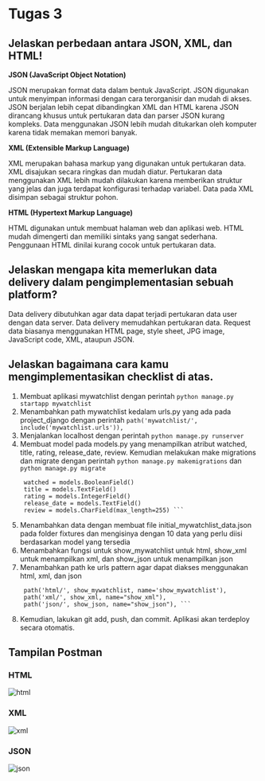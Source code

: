  # Tugas 3
 ## Jelaskan perbedaan antara JSON, XML, dan HTML!
**JSON (JavaScript Object Notation)** 

JSON merupakan format data dalam bentuk JavaScript. JSON digunakan untuk menyimpan informasi dengan cara terorganisir dan mudah di akses. JSON berjalan lebih cepat dibandingkan XML dan HTML karena JSON dirancang khusus untuk pertukaran data dan parser JSON kurang kompleks. Data menggunakan JSON lebih mudah ditukarkan
oleh komputer karena tidak memakan memori banyak.  

**XML (Extensible Markup Language)**

XML merupakan bahasa markup yang digunakan untuk pertukaran data. XML disajukan secara ringkas dan mudah diatur. Pertukaran data menggunakan XML lebih mudah dilakukan karena memberikan struktur yang jelas dan juga terdapat konfigurasi terhadap variabel. Data pada XML disimpan sebagai struktur pohon. 

**HTML (Hypertext Markup Language)**

HTML digunakan untuk membuat halaman web dan aplikasi web. HTML mudah dimengerti dan memiliki sintaks yang sangat sederhana. Penggunaan HTML dinilai kurang cocok untuk pertukaran data. 

## Jelaskan mengapa kita memerlukan data delivery dalam pengimplementasian sebuah platform?
Data delivery dibutuhkan agar data dapat terjadi pertukaran data user dengan data server. Data delivery memudahkan pertukaran data. Request data biasanya menggunakan HTML page, style sheet, JPG image, JavaScript code, XML, ataupun JSON. 

## Jelaskan bagaimana cara kamu mengimplementasikan checklist di atas.
1. Membuat aplikasi mywatchlist dengan perintah ``` python manage.py startapp mywatchlist ```
2. Menambahkan path mywatchlist kedalam urls.py yang ada pada project_django dengan perintah ``` path('mywatchlist/', include('mywatchlist.urls')), ```
3. Menjalankan localhost dengan perintah ``` python manage.py runserver ```
4. Membuat model pada models.py yang menampilkan atribut watched, title, rating, release_date, review. Kemudian melakukan make migrations dan migrate dengan perintah ``` python manage.py makemigrations ``` dan  ``` python manage.py migrate ```
   ``` class MyWatchlistItem(models.Model):
    watched = models.BooleanField()
    title = models.TextField()
    rating = models.IntegerField()
    release_date = models.TextField()
    review = models.CharField(max_length=255) ```
6. Menambahkan data dengan membuat file initial_mywatchlist_data.json pada folder fixtures dan mengisinya dengan 10 data yang perlu diisi berdasarkan model yang tersedia
7. Menambahkan fungsi untuk show_mywatchlist untuk html, show_xml untuk menampilkan xml, dan show_json untuk menampilkan json
8. Menambahkan path ke urls pattern agar dapat diakses menggunakan html, xml, dan json
   ``` 
    path('html/', show_mywatchlist, name='show_mywatchlist'),
    path('xml/', show_xml, name="show_xml"),
    path('json/', show_json, name="show_json"), ```
9. Kemudian, lakukan git add, push, dan commit. Aplikasi akan terdeploy secara otomatis. 


## Tampilan Postman
 
### HTML
![html](https://user-images.githubusercontent.com/112609911/191590308-65e490a5-f59d-4489-87e9-30796a55cfae.jpg)

### XML
![xml](https://user-images.githubusercontent.com/112609911/191590278-98fecfa2-3072-4bbc-b306-5b465bd57819.jpg)

### JSON
![json](https://user-images.githubusercontent.com/112609911/191590290-fb3f72ed-168c-4809-a709-22be6bd3326c.jpg)

